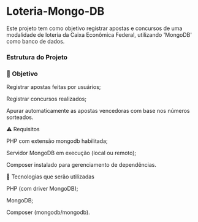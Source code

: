 # Loteria-Mongo-DB
Este projeto tem como objetivo registrar apostas e concursos de uma modalidade de loteria da Caixa Econômica Federal, utilizando 'MongoDB' como banco de dados.
### Estrutura do Projeto

### 🎯 Objetivo

Registrar apostas feitas por usuários;

Registrar concursos realizados;

Apurar automaticamente as apostas vencedoras com base nos números sorteados.


⚠️ Requisitos

PHP com extensão mongodb habilitada;

Servidor MongoDB em execução (local ou remoto);

Composer instalado para gerenciamento de dependências.


🚀 Tecnologias que serão utilizadas

PHP (com driver MongoDB);

MongoDB;

Composer (mongodb/mongodb).
